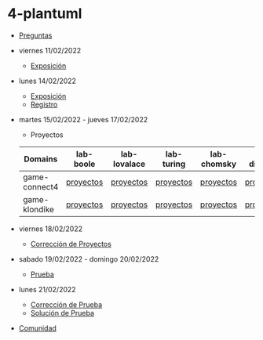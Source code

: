 # 4-plantuml

- [Preguntas](https://escuela.it/masters/master-programacion-diseno-software/estudiantes/plantuml)
- viernes 11/02/2022
  - [Exposición](https://escuela.it/masters/master-programacion-diseno-software/estudiantes/plantuml)
- lunes 14/02/2022
  - [Exposición](https://escuela.it/master-programacion-diseno-software)
  - [Registro](https://forms.gle/FX2XQCgAtrhjNwgu9)
- martes 15/02/2022 - jueves 17/02/2022
  - Proyectos
  
  |Domains|lab-boole|lab-lovalace|lab-turing|lab-chomsky|lab-dijkstra|   críticos |
  |-------|---------|------------|----------|-----------|--------------|--------------|
  |game-connect4| [proyectos](https://github.com/USantaTecla-ed-mpds/lab-boole/tree/master/tech-plantuml/game-connect4) | [proyectos](https://github.com/USantaTecla-ed-mpds/lab-lovalace/tree/master/tech-plantuml/game-connect4) |[proyectos](https://github.com/USantaTecla-ed-mpds/lab-turing/tree/master/tech-plantuml/game-connect4)|[proyectos](https://github.com/USantaTecla-ed-mpds/lab-chomsky/tree/master/tech-plantuml/game-connect4)  |[proyectos](https://github.com/USantaTecla-ed-mpds/lab-dijkstra/tree/master/tech-plantuml/game-connect4) | [crítica](https://github.com/USantaTecla-ed-mpds/cafeteria/tree/master/tech-plantuml/game-connect4) |
  |game-klondike|[proyectos](https://github.com/USantaTecla-ed-mpds/lab-boole/tree/master/tech-plantuml/game-klondike)|[proyectos](https://github.com/USantaTecla-ed-mpds/lab-lovalace/tree/master/tech-plantuml/game-klondike) |[proyectos](https://github.com/USantaTecla-ed-mpds/lab-turing/tree/master/tech-plantuml/game-klondike) |[proyectos](https://github.com/USantaTecla-ed-mpds/lab-chomsky/tree/master/tech-plantuml/game-klondike)|[proyectos](https://github.com/USantaTecla-ed-mpds/lab-dijkstra/tree/master/tech-plantuml/game-klondike)| [crítica](https://github.com/USantaTecla-ed-mpds/cafeteria/tree/master/tech-plantuml/game-klondike) |
- viernes 18/02/2022
  - [Corrección de Proyectos](https://escuela.it/master-programacion-diseno-software)
- sabado 19/02/2022 - domingo 20/02/2022
  - [Prueba](https://forms.gle/dJXMeJaRNyXLWCzH7)
- lunes 21/02/2022
  - [Corrección de Prueba](https://escuela.it/master-programacion-diseno-software)
  - [Solución de Prueba](https://docs.google.com/spreadsheets/d/1Uwtqa5VdD5wK2X7eLgkS6_th16aPnsW8pa5Ft2TyLPo/edit?usp=sharing)
- [Comunidad](https://app.slack.com/client/T02S3KYD464/C02SY4QES31)


